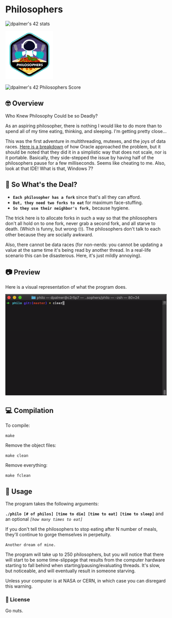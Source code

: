 # Philosophers
![dpalmer's 42 stats](https://badge42.vercel.app/api/v2/cli5pb141011308mh1fmi5qrq/stats?cursusId=21&coalitionId=271)

![Achievement Unlocked!](./assets/philosopherse.png)

![dpalmer's 42 Philosophers Score](https://badge42.vercel.app/api/v2/cli5pb141011308mh1fmi5qrq/project/2974765)

## 🤓 Overview
Who Knew Philosophy Could be so Deadly?

As an aspiring philosopher, there is nothing I would like to do more than to spend all of my time eating, thinking, and sleeping. I'm getting pretty close...

This was the first adventure in multithreading, mutexes, and the joys of data races. [Here is a breakdown](https://docs.oracle.com/cd/E60778_01/html/E60750/gepdy.html#scrolltoc) of how Oracle approached the problem, but it should be noted that they did it in a simplistic way that does not scale, nor is it portable. Basically, they side-stepped the issue by having half of the philosophers pause for a few milliseconds. Seems like cheating to me. Also, look at that IDE! What is that, Windows 7?

## 🧐 So What's the Deal?
- **`Each philosopher has a fork`** since that's all they can afford.
- **`But, they need two forks to eat`** for maximum face-stuffing.
- **`So they use their neighbor's fork,`** because hygiene.

The trick here is to allocate forks in such a way so that the philosophers don't all hold on to one fork, never grab a second fork, and all starve to death. (Which is funny, but wrong 🙄). The philosophers don't talk to each other because they are socially awkward. 

Also, there cannot be data races (for non-nerds: you cannot be updating a value at the same time it's being read by another thread. In a real-life scenario this can be disasterous. Here, it's just mildly annoying).

## 📷 Preview
Here is a visual representation of what the program does.

![Screenshot](./assets/philo.gif)

## 💻 Compilation
To compile:

```make```

Remove the object files:

```make clean```

Remove everything:

```make fclean```

## 🤡 Usage
The program takes the following arguments:

**`./philo [# of philos] [time to die] [time to eat] [time to sleep]`** and an optional *```[how many times to eat]```*

If you don't tell the philosophers to stop eating after N number of meals, they'll continue to gorge themselves in perpetuity.

`Another dream of mine.`

The program will take up to 250 philosophers, but you will notice that there will start to be some time-slippage that results from the computer hardware starting to fall behind when starting/pausing/evaluating threads. It's slow, but noticeable, and will eventually result in someone starving.

Unless your computer is at NASA or CERN, in which case you can disregard this warning.

### 📝 License
Go nuts.
